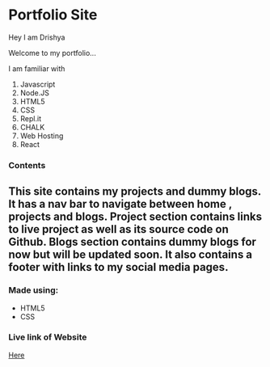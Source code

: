 # Portfolio Site

Hey I am Drishya

Welcome to my portfolio...

 I am familiar with
1. Javascript
1. Node.JS
1. HTML5
1. CSS
1. Repl.it
1. CHALK
1. Web Hosting
1. React


### Contents
This site contains my projects and dummy blogs. 
It has a nav bar to navigate between home , projects and blogs. Project section contains links to live project as well as its source code on Github. Blogs section contains dummy blogs for now but will be updated soon. It also contains a footer with links to my social media pages.
---
### Made using:
* HTML5
* CSS
### Live link of Website
[Here](https://drishyat.netlify.app/)
